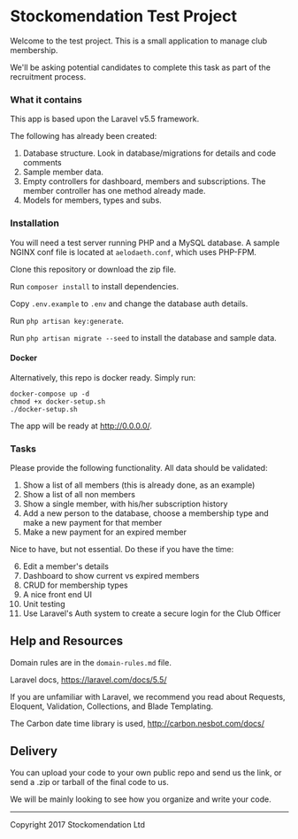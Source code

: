 # Stockomendation Test Project 

Welcome to the test project. This is a small application to manage club membership. 

We'll be asking potential candidates to complete this task as part of the recruitment process. 

### What it contains

This app is based upon the Laravel v5.5 framework. 

The following has already been created: 

1. Database structure. Look in database/migrations for details and code comments
2. Sample member data. 
2. Empty controllers for dashboard, members and subscriptions. The member controller has one method already made. 
3. Models for members, types and subs. 

### Installation 

You will need a test server running PHP and a MySQL database. A sample NGINX conf file is located at `aelodaeth.conf`, which uses PHP-FPM.

Clone this repository or download the zip file. 

Run `composer install` to install dependencies. 

Copy `.env.example` to `.env` and change the database auth details. 

Run `php artisan key:generate`. 

Run `php artisan migrate --seed` to install the database and sample data. 

#### Docker 

Alternatively, this repo is docker ready. Simply run: 
    
    docker-compose up -d
    chmod +x docker-setup.sh
    ./docker-setup.sh

The app will be ready at http://0.0.0.0/. 

### Tasks 

Please provide the following functionality. All data should be validated: 

1. Show a list of all members (this is already done, as an example)
2. Show a list of all non members 
3. Show a single member, with his/her subscription history
4. Add a new person to the database, choose a membership type and make a new payment for that member 
5. Make a new payment for an expired member 

Nice to have, but not essential. Do these if you have the time: 

6. Edit a member's details
7. Dashboard to show current vs expired members
8. CRUD for membership types 
9. A nice front end UI 
10. Unit testing 
11. Use Laravel's Auth system to create a secure login for the Club Officer 

## Help and Resources

Domain rules are in the `domain-rules.md` file. 

Laravel docs, https://laravel.com/docs/5.5/ 

If you are unfamiliar with Laravel, we recommend you read about Requests, Eloquent, Validation, Collections, and Blade Templating. 

The Carbon date time library is used, http://carbon.nesbot.com/docs/ 

## Delivery 

You can upload your code to your own public repo and send us the link, or send a .zip or tarball of the final code to us. 

We will be mainly looking to see how you organize and write your code. 

---
Copyright 2017 Stockomendation Ltd